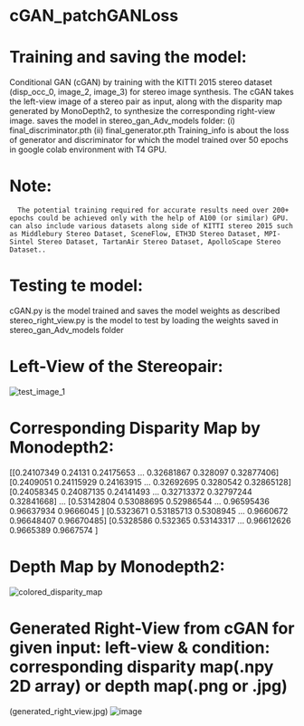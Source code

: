 # cGAN_patchGANLoss
# Training and saving the model:
Conditional GAN (cGAN) by training with the KITTI 2015 stereo dataset (disp_occ_0, image_2, image_3) for stereo image synthesis.
The cGAN takes the left-view image of a stereo pair as input, along with the disparity map generated by MonoDepth2, to synthesize the corresponding right-view image. 
saves the model in stereo_gan_Adv_models folder:
               (i) final_discriminator.pth
               (ii) final_generator.pth
Training_info is about the loss of generator and discriminator for which the model trained over 50 epochs in google colab environment with T4 GPU.
# Note:
      The potential training required for accurate results need over 200+ epochs could be achieved only with the help of A100 (or similar) GPU. can also include various datasets along side of KITTI stereo 2015 such as Middlebury Stereo Dataset, SceneFlow, ETH3D Stereo Dataset, MPI-Sintel Stereo Dataset, TartanAir Stereo Dataset, ApolloScape Stereo Dataset..
# Testing te model:
cGAN.py is the model trained and saves the model weights as described
stereo_right_view.py is the model to test by loading the weights saved in stereo_gan_Adv_models folder

# Left-View of the Stereopair:
![test_image_1](https://github.com/user-attachments/assets/46555aa5-3683-464c-bb7a-14366bfa88fe)

# Corresponding Disparity Map by Monodepth2:
[[0.24107349 0.24131    0.24175653 ... 0.32681867 0.328097   0.32877406]
 [0.2409051  0.24115929 0.24163915 ... 0.32692695 0.3280542  0.32865128]
 [0.24058345 0.24087135 0.24141493 ... 0.32713372 0.32797244 0.32841668]
 ...
 [0.53142804 0.53088695 0.52986544 ... 0.96595436 0.96637934 0.9666045 ]
 [0.5323671  0.53185713 0.5308945  ... 0.9660672  0.96648407 0.96670485]
 [0.5328586  0.532365   0.53143317 ... 0.96612626 0.9665389  0.9667574 ]

# Depth Map by Monodepth2:
![colored_disparity_map](https://github.com/user-attachments/assets/12d817f9-dda5-4534-bad8-4ef8f9a525dc)

# Generated Right-View from cGAN for given input: left-view & condition: corresponding disparity map(.npy 2D array) or depth map(.png or .jpg)
(generated_right_view.jpg)
![image](https://github.com/user-attachments/assets/d0b3eddc-4f0e-4549-8648-305ee346a3ea)
